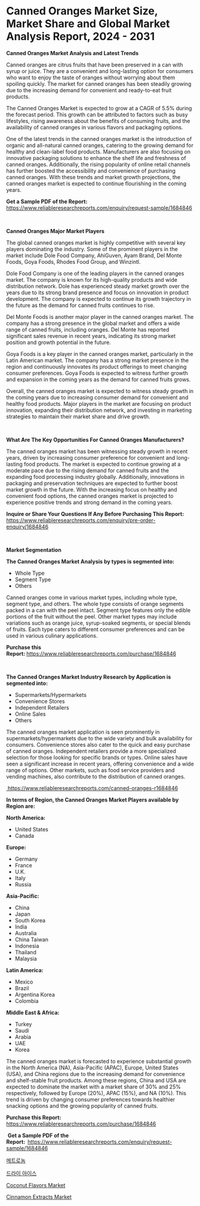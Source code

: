 <p><h1>Canned Oranges Market Size, Market Share and Global Market Analysis Report, 2024 - 2031</h1></p><p><strong>Canned Oranges Market Analysis and Latest Trends</strong></p>
<p><p>Canned oranges are citrus fruits that have been preserved in a can with syrup or juice. They are a convenient and long-lasting option for consumers who want to enjoy the taste of oranges without worrying about them spoiling quickly. The market for canned oranges has been steadily growing due to the increasing demand for convenient and ready-to-eat fruit products. </p><p>The Canned Oranges Market is expected to grow at a CAGR of 5.5% during the forecast period. This growth can be attributed to factors such as busy lifestyles, rising awareness about the benefits of consuming fruits, and the availability of canned oranges in various flavors and packaging options. </p><p>One of the latest trends in the canned oranges market is the introduction of organic and all-natural canned oranges, catering to the growing demand for healthy and clean-label food products. Manufacturers are also focusing on innovative packaging solutions to enhance the shelf life and freshness of canned oranges. Additionally, the rising popularity of online retail channels has further boosted the accessibility and convenience of purchasing canned oranges. With these trends and market growth projections, the canned oranges market is expected to continue flourishing in the coming years.</p></p>
<p><strong>Get a Sample PDF of the Report:&nbsp;</strong> <a href="https://www.reliableresearchreports.com/enquiry/request-sample/1684846">https://www.reliableresearchreports.com/enquiry/request-sample/1684846</a></p>
<p>&nbsp;</p>
<p><strong>Canned Oranges Major Market Players</strong></p>
<p><p>The global canned oranges market is highly competitive with several key players dominating the industry. Some of the prominent players in the market include Dole Food Company, AhiGuven, Ayam Brand, Del Monte Foods, Goya Foods, Rhodes Food Group, and Winzintl.</p><p>Dole Food Company is one of the leading players in the canned oranges market. The company is known for its high-quality products and wide distribution network. Dole has experienced steady market growth over the years due to its strong brand presence and focus on innovation in product development. The company is expected to continue its growth trajectory in the future as the demand for canned fruits continues to rise.</p><p>Del Monte Foods is another major player in the canned oranges market. The company has a strong presence in the global market and offers a wide range of canned fruits, including oranges. Del Monte has reported significant sales revenue in recent years, indicating its strong market position and growth potential in the future.</p><p>Goya Foods is a key player in the canned oranges market, particularly in the Latin American market. The company has a strong market presence in the region and continuously innovates its product offerings to meet changing consumer preferences. Goya Foods is expected to witness further growth and expansion in the coming years as the demand for canned fruits grows.</p><p>Overall, the canned oranges market is expected to witness steady growth in the coming years due to increasing consumer demand for convenient and healthy food products. Major players in the market are focusing on product innovation, expanding their distribution network, and investing in marketing strategies to maintain their market share and drive growth.</p></p>
<p>&nbsp;</p>
<p><strong>What Are The Key Opportunities For Canned Oranges Manufacturers?</strong></p>
<p><p>The canned oranges market has been witnessing steady growth in recent years, driven by increasing consumer preference for convenient and long-lasting food products. The market is expected to continue growing at a moderate pace due to the rising demand for canned fruits and the expanding food processing industry globally. Additionally, innovations in packaging and preservation techniques are expected to further boost market growth in the future. With the increasing focus on healthy and convenient food options, the canned oranges market is projected to experience positive trends and strong demand in the coming years.</p></p>
<p><strong>Inquire or Share Your Questions If Any Before Purchasing This Report:</strong> <a href="https://www.reliableresearchreports.com/enquiry/pre-order-enquiry/1684846">https://www.reliableresearchreports.com/enquiry/pre-order-enquiry/1684846</a></p>
<p>&nbsp;</p>
<p><strong>Market Segmentation</strong></p>
<p><strong>The Canned Oranges Market Analysis by types is segmented into:</strong></p>
<p><ul><li>Whole Type</li><li>Segment Type</li><li>Others</li></ul></p>
<p><p>Canned oranges come in various market types, including whole type, segment type, and others. The whole type consists of orange segments packed in a can with the peel intact. Segment type features only the edible portions of the fruit without the peel. Other market types may include variations such as orange juice, syrup-soaked segments, or special blends of fruits. Each type caters to different consumer preferences and can be used in various culinary applications.</p></p>
<p><strong>Purchase this Report:&nbsp;</strong><a href="https://www.reliableresearchreports.com/purchase/1684846">https://www.reliableresearchreports.com/purchase/1684846</a></p>
<p>&nbsp;</p>
<p><strong>The Canned Oranges Market Industry Research by Application is segmented into:</strong></p>
<p><ul><li>Supermarkets/Hypermarkets</li><li>Convenience Stores</li><li>Independent Retailers</li><li>Online Sales</li><li>Others</li></ul></p>
<p><p>The canned oranges market application is seen prominently in supermarkets/hypermarkets due to the wide variety and bulk availability for consumers. Convenience stores also cater to the quick and easy purchase of canned oranges. Independent retailers provide a more specialized selection for those looking for specific brands or types. Online sales have seen a significant increase in recent years, offering convenience and a wide range of options. Other markets, such as food service providers and vending machines, also contribute to the distribution of canned oranges.</p></p>
<p><a href="https://www.reliableresearchreports.com/canned-oranges-r1684846">&nbsp;https://www.reliableresearchreports.com/canned-oranges-r1684846</a></p>
<p><strong>In terms of Region, the Canned Oranges Market Players available by Region are:</strong></p>
<p>
    <p> <strong> North America: </strong>
        <ul>
            <li>United States</li>
            <li>Canada</li>
        </ul>
        </p> 
    <p> <strong> Europe: </strong>
        <ul>
            <li>Germany</li>
            <li>France</li>
            <li>U.K.</li>
            <li>Italy</li>
            <li>Russia</li>
        </ul>
        </p> 
    <p> <strong> Asia-Pacific: </strong>
        <ul>
            <li>China</li>
            <li>Japan</li>
            <li>South Korea</li>
            <li>India</li>
            <li>Australia</li>
            <li>China Taiwan</li>
            <li>Indonesia</li>
            <li>Thailand</li>
            <li>Malaysia</li>
        </ul>
        </p> 
    <p> <strong> Latin America: </strong>
        <ul>
            <li>Mexico</li>
            <li>Brazil</li>
            <li>Argentina Korea</li>
            <li>Colombia</li>
        </ul>
        </p> 
    <p> <strong> Middle East & Africa: </strong>
        <ul>
            <li>Turkey</li>
            <li>Saudi</li>
            <li>Arabia</li>
            <li>UAE</li>
            <li>Korea</li>
        </ul>
    </p>
    </p>
<p><p>The canned oranges market is forecasted to experience substantial growth in the North America (NA), Asia-Pacific (APAC), Europe, United States (USA), and China regions due to the increasing demand for convenience and shelf-stable fruit products. Among these regions, China and USA are expected to dominate the market with a market share of 30% and 25% respectively, followed by Europe (20%), APAC (15%), and NA (10%). This trend is driven by changing consumer preferences towards healthier snacking options and the growing popularity of canned fruits.</p></p>
<p><strong>Purchase this Report: </strong><a href="https://www.reliableresearchreports.com/purchase/1684846">https://www.reliableresearchreports.com/purchase/1684846</a></p>
<p>&nbsp;<strong>Get a Sample PDF of the Report:&nbsp;&nbsp;</strong><a href="https://www.reliableresearchreports.com/enquiry/request-sample/1684846">https://www.reliableresearchreports.com/enquiry/request-sample/1684846</a></p>
<p><strong></strong></p>
<p><p><a href="https://github.com/Tristiarton768456/Market-Research-Report-List-1/blob/main/649968416621.md">메트로놈</a></p><p><a href="https://github.com/JonHarrtis67676y/Market-Research-Report-List-1/blob/main/834906116622.md">드라이 아이스</a></p><p><a href="https://github.com/julyju69/Market-Research-Report-List-2/blob/main/coconut-flavors-market.md">Coconut Flavors Market</a></p><p><a href="https://github.com/nathandecarvalho/Market-Research-Report-List-2/blob/main/cinnamon-extracts-market.md">Cinnamon Extracts Market</a></p></p>